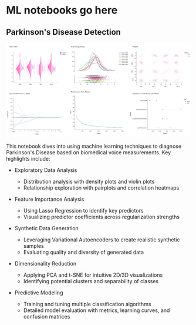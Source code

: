 # ML notebooks go here

## Parkinson's Disease Detection

![Parkinson's Disease Detection](./assets/parkinsons_snapshot.png)

This notebook dives into using machine learning techniques to diagnose Parkinson's Disease based on biomedical voice measurements. Key highlights include:

- Exploratory Data Analysis

  - Distribution analysis with density plots and violin plots
  - Relationship exploration with pairplots and correlation heatmaps

- Feature Importance Analysis

  - Using Lasso Regression to identify key predictors
  - Visualizing predictor coefficients across regularization strengths

- Synthetic Data Generation

  - Leveraging Variational Autoencoders to create realistic synthetic samples
  - Evaluating quality and diversity of generated data

- Dimensionality Reduction

  - Applying PCA and t-SNE for intuitive 2D/3D visualizations
  - Identifying potential clusters and separability of classes

- Predictive Modeling

  - Training and tuning multiple classification algorithms
  - Detailed model evaluation with metrics, learning curves, and confusion matrices
